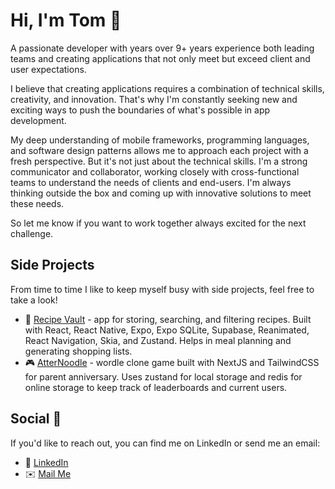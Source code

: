 # Hi, I'm Tom 👋

A passionate developer with years over 9+ years experience both leading teams and creating applications that not only meet but exceed client and user expectations.

I believe that creating applications requires a combination of technical skills, creativity, and innovation. That's why I'm constantly seeking new and exciting ways to push the boundaries of what's possible in app development.

My deep understanding of mobile frameworks, programming languages, and software design patterns allows me to approach each project with a fresh perspective. But it's not just about the technical skills. I'm a strong communicator and collaborator, working closely with cross-functional teams to understand the needs of clients and end-users. I'm always thinking outside the box and coming up with innovative solutions to meet these needs.

So let me know if you want to work together always excited for the next challenge.

## Side Projects

From time to time I like to keep myself busy with side projects, feel free to take a look!
- 🍴 [Recipe Vault](https://github.com/tomatterton/recipe_vault) - app for storing, searching, and filtering recipes. Built with React, React Native, Expo, Expo SQLite, Supabase, Reanimated, React Navigation, Skia, and Zustand. Helps in meal planning and generating shopping lists.
- 🎮 [AtterNoodle](https://github.com/tomatterton/atternoodle) - wordle clone game built with NextJS and TailwindCSS for parent anniversary. Uses zustand for local storage and redis for online storage to keep track of leaderboards and current users.

## Social 📱

If you'd like to reach out, you can find me on LinkedIn or send me an email:

- 👔 [LinkedIn](https://www.linkedin.com/in/tomatterton)
- ✉️ [Mail Me](mailto:tomatterton.dev@gmail.com)
